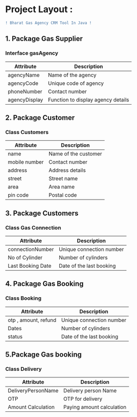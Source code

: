 
# Project Layout  : 

```diff
! Bharat Gas Agency CRM Tool In Java !
```

## 1. Package Gas Supplier
### Interface gasAgency

| Attribute          | Description          |
|--------------------|----------------------|
| agencyName         | Name of the agency   |
| agencyCode         | Unique code of agency|
| phoneNumber        | Contact number       |
| agencyDisplay      | Function to display agency details |

## 2. Package Customer
### Class Customers

| Attribute     | Description          |
|---------------|----------------------|
| name          | Name of the customer |
| mobile number | Contact number       |
| address       | Address details      |
| street        | Street name          |
| area          | Area name            |
| pin code      | Postal code          |

## 3. Package Customers
### Class Gas Connection

| Attribute           | Description                 |
|---------------------|-----------------------------|
| connectionNumber    | Unique connection number    |
| No of Cylinder      | Number of cylinders         |
| Last Booking Date   | Date of the last booking    |


## 4. Package Gas Booking
###  Class Booking

| Attribute           | Description                 |
|---------------------|-----------------------------|
| otp , amount, refund| Unique connection number    |
| Dates               | Number of cylinders         |
| status              | Date of the last booking    |


## 5.Package Gas booking
### Class Delivery

| Attribute           | Description                 |
|---------------------|-----------------------------|
|DeliveryPersonName   | Delivery person Name        |
| OTP                 | OTP for delivery            |
| Amount Calculation  | Paying amount calculation   |
  
